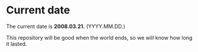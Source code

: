 # Current date

The current date is **2008.03.21.** (YYYY.MM.DD.)

This repository will be good when the world ends, so we will know how long it lasted.